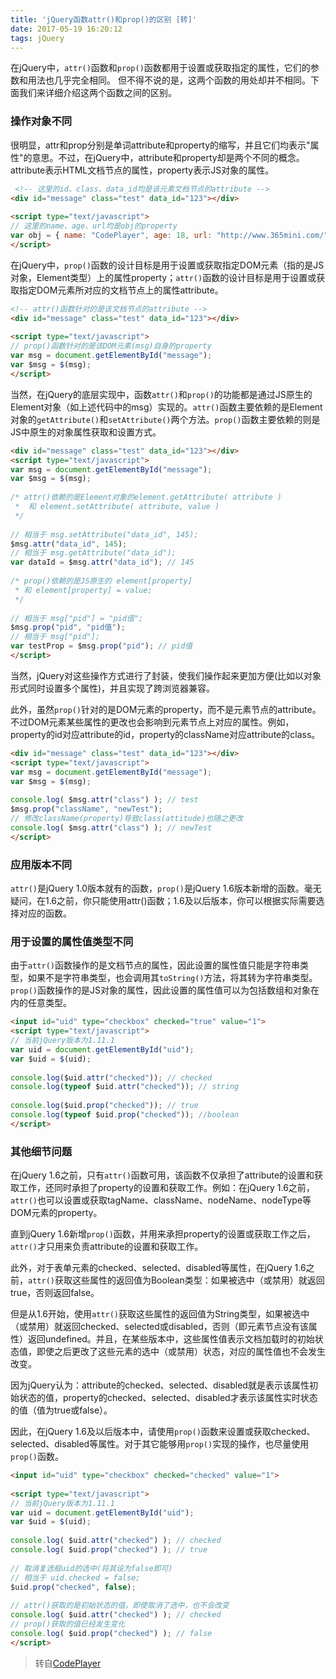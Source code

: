 ```yaml
---
title: 'jQuery函数attr()和prop()的区别 [转]'
date: 2017-05-19 16:20:12
tags: jQuery
---
```

在jQuery中，`attr()`函数和`prop()`函数都用于设置或获取指定的属性，它们的参数和用法也几乎完全相同。 但不得不说的是，这两个函数的用处却并不相同。下面我们来详细介绍这两个函数之间的区别。
### 操作对象不同
很明显，attr和prop分别是单词attribute和property的缩写，并且它们均表示"属性"的意思。不过，在jQuery中，attribute和property却是两个不同的概念。attribute表示HTML文档节点的属性，property表示JS对象的属性。
```html
 <!-- 这里的id、class、data_id均是该元素文档节点的attribute -->
<div id="message" class="test" data_id="123"></div>
 
<script type="text/javascript">
// 这里的name、age、url均是obj的property
var obj = { name: "CodePlayer", age: 18, url: "http://www.365mini.com/" };
</script>
```
<!--more-->
在jQuery中，`prop()`函数的设计目标是用于设置或获取指定DOM元素（指的是JS对象，Element类型）上的属性property；`attr()`函数的设计目标是用于设置或获取指定DOM元素所对应的文档节点上的属性attribute。
```html
<!-- attr()函数针对的是该文档节点的attribute -->
<div id="message" class="test" data_id="123"></div>
 
<script type="text/javascript">
// prop()函数针对的是该DOM元素(msg)自身的property
var msg = document.getElementById("message");
var $msg = $(msg);
</script>
```
当然，在jQuery的底层实现中，函数`attr()`和`prop()`的功能都是通过JS原生的Element对象（如上述代码中的msg）实现的。`attr()`函数主要依赖的是Element对象的`getAttribute()`和`setAttribute()`两个方法。`prop()`函数主要依赖的则是JS中原生的对象属性获取和设置方式。
```html
<div id="message" class="test" data_id="123"></div>
<script type="text/javascript">
var msg = document.getElementById("message");
var $msg = $(msg);
 
/* attr()依赖的是Element对象的element.getAttribute( attribute ) 
 *  和 element.setAttribute( attribute, value ) 
 */
 
// 相当于 msg.setAttribute("data_id", 145);
$msg.attr("data_id", 145);
// 相当于 msg.getAttribute("data_id");
var dataId = $msg.attr("data_id"); // 145
 
/* prop()依赖的是JS原生的 element[property] 
 * 和 element[property] = value; 
 */
 
// 相当于 msg["pid"] = "pid值";
$msg.prop("pid", "pid值");
// 相当于 msg["pid"];
var testProp = $msg.prop("pid"); // pid值
</script>
```
当然，jQuery对这些操作方式进行了封装，使我们操作起来更加方便(比如以对象形式同时设置多个属性)，并且实现了跨浏览器兼容。

此外，虽然`prop()`针对的是DOM元素的property，而不是元素节点的attribute。不过DOM元素某些属性的更改也会影响到元素节点上对应的属性。例如，property的id对应attribute的id，property的className对应attribute的class。
```html
<div id="message" class="test" data_id="123"></div>
<script type="text/javascript">
var msg = document.getElementById("message");
var $msg = $(msg);
 
console.log( $msg.attr("class") ); // test
$msg.prop("className", "newTest");
// 修改className(property)导致class(attitude)也随之更改
console.log( $msg.attr("class") ); // newTest
</script>
```
### 应用版本不同
`attr()`是jQuery 1.0版本就有的函数，`prop()`是jQuery 1.6版本新增的函数。毫无疑问，在1.6之前，你只能使用attr()函数；1.6及以后版本，你可以根据实际需要选择对应的函数。
### 用于设置的属性值类型不同
由于`attr()`函数操作的是文档节点的属性，因此设置的属性值只能是字符串类型，如果不是字符串类型，也会调用其`toString()`方法，将其转为字符串类型。 `prop()`函数操作的是JS对象的属性，因此设置的属性值可以为包括数组和对象在内的任意类型。
```html
<input id="uid" type="checkbox" checked="true" value="1">
<script type="text/javascript">
// 当前jQuery版本为1.11.1
var uid = document.getElementById("uid");
var $uid = $(uid);
 
console.log($uid.attr("checked")); // checked
console.log(typeof $uid.attr("checked")); // string
 
console.log($uid.prop("checked")); // true
console.log(typeof $uid.prop("checked")); //boolean
</script>
```
### 其他细节问题
在jQuery 1.6之前，只有`attr()`函数可用，该函数不仅承担了attribute的设置和获取工作，还同时承担了property的设置和获取工作。例如：在jQuery 1.6之前，`attr()`也可以设置或获取tagName、className、nodeName、nodeType等DOM元素的property。

直到jQuery 1.6新增`prop()`函数，并用来承担property的设置或获取工作之后，`attr()`才只用来负责attribute的设置和获取工作。

此外，对于表单元素的checked、selected、disabled等属性，在jQuery 1.6之前，`attr()`获取这些属性的返回值为Boolean类型：如果被选中（或禁用）就返回true，否则返回false。

但是从1.6开始，使用`attr()`获取这些属性的返回值为String类型，如果被选中（或禁用）就返回checked、selected或disabled，否则（即元素节点没有该属性）返回undefined。并且，在某些版本中，这些属性值表示文档加载时的初始状态值，即使之后更改了这些元素的选中（或禁用）状态，对应的属性值也不会发生改变。

因为jQuery认为：attribute的checked、selected、disabled就是表示该属性初始状态的值，property的checked、selected、disabled才表示该属性实时状态的值（值为true或false）。

因此，在jQuery 1.6及以后版本中，请使用`prop()`函数来设置或获取checked、selected、disabled等属性。对于其它能够用`prop()`实现的操作，也尽量使用`prop()`函数。
```html
<input id="uid" type="checkbox" checked="checked" value="1">
 
<script type="text/javascript">
// 当前jQuery版本为1.11.1
var uid = document.getElementById("uid");
var $uid = $(uid);
 
console.log( $uid.attr("checked") ); // checked
console.log( $uid.prop("checked") ); // true
 
// 取消复选框uid的选中(将其设为false即可)
// 相当于 uid.checked = false;
$uid.prop("checked", false);
 
// attr()获取的是初始状态的值，即使取消了选中，也不会改变
console.log( $uid.attr("checked") ); // checked
// prop()获取的值已经发生变化
console.log( $uid.prop("checked") ); // false
</script>
```
> 转自[CodePlayer](http://www.365mini.com/page/jquery-attr-vs-prop.htm)

